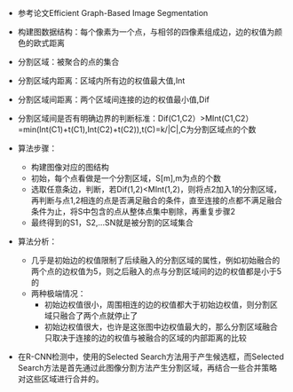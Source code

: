 - 参考论文Efficient Graph-Based Image Segmentation  
- 构建图数据结构：每个像素为一个点，与相邻的四像素组成边，边的权值为颜色的欧式距离  
- 分割区域：被聚合的点的集合  
- 分割区域内距离：区域内所有边的权值最大值,Int  
- 分割区域间距离：两个区域间连接的边的权值最小值,Dif  
- 分割区域间是否有明确边界的判断标准：Dif(C1,C2）>MInt(C1,C2）=min(Int(C1)+t(C1),Int(C2)+t(C2)),t(C)=k/|C|,C为分割区域点的个数  
- 算法步骤：  
  - 构建图像对应的图结构   
  - 初始，每个点看做是一个分割区域，S[m],m为点的个数   
  - 选取任意条边，判断，若Dif(1,2)<MInt(1,2)，则将点2加入1的分割区域，再判断与点1,2相连的点是否满足融合的条件，直至连接的点都不满足融合条件为止，将S中包含的点从整体点集中剔除，再重复步骤2   
  - 最终得到的S1，S2,...SN就是被分割的区域集合   
- 算法分析：  
  - 几乎是初始边的权值限制了后续融入的分割区域的属性，例如初始融合的两个点的边权值为5，则之后融入的点与分割区域间的边的权值都是小于5的  
  - 两种极端情况：  
    - 初始边权值很小，周围相连的边的权值都大于初始边权值，则分割区域只融合了两个点就停止了  
    - 初始边权值很大，也许是这张图中边权值最大的，那么分割区域融合只取决于连接的边的权值与被融合的区域的内部距离的比较  
    
- 在R-CNN检测中，使用的Selected Search方法用于产生候选框，而Selected Search方法是首先通过此图像分割方法产生分割区域，再结合一些合并策略对这些区域进行合并的。  
